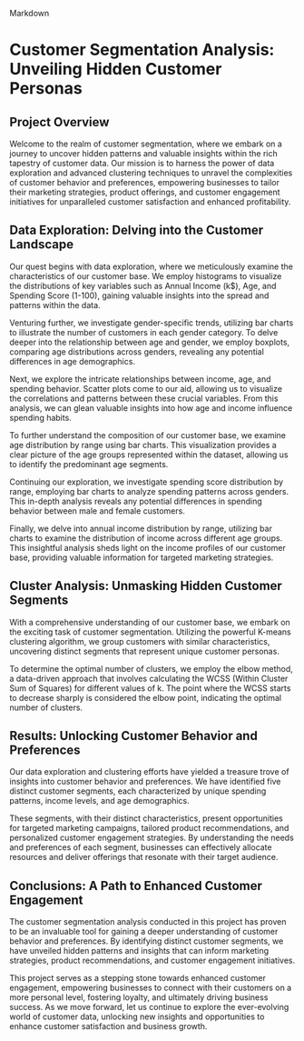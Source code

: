 Markdown
# Customer Segmentation Analysis: Unveiling Hidden Customer Personas

## Project Overview

Welcome to the realm of customer segmentation, where we embark on a journey to uncover hidden patterns and valuable insights within the rich tapestry of customer data. Our mission is to harness the power of data exploration and advanced clustering techniques to unravel the complexities of customer behavior and preferences, empowering businesses to tailor their marketing strategies, product offerings, and customer engagement initiatives for unparalleled customer satisfaction and enhanced profitability.

## Data Exploration: Delving into the Customer Landscape

Our quest begins with data exploration, where we meticulously examine the characteristics of our customer base. We employ histograms to visualize the distributions of key variables such as Annual Income (k$), Age, and Spending Score (1-100), gaining valuable insights into the spread and patterns within the data.

Venturing further, we investigate gender-specific trends, utilizing bar charts to illustrate the number of customers in each gender category. To delve deeper into the relationship between age and gender, we employ boxplots, comparing age distributions across genders, revealing any potential differences in age demographics.

Next, we explore the intricate relationships between income, age, and spending behavior. Scatter plots come to our aid, allowing us to visualize the correlations and patterns between these crucial variables. From this analysis, we can glean valuable insights into how age and income influence spending habits.

To further understand the composition of our customer base, we examine age distribution by range using bar charts. This visualization provides a clear picture of the age groups represented within the dataset, allowing us to identify the predominant age segments.

Continuing our exploration, we investigate spending score distribution by range, employing bar charts to analyze spending patterns across genders. This in-depth analysis reveals any potential differences in spending behavior between male and female customers.

Finally, we delve into annual income distribution by range, utilizing bar charts to examine the distribution of income across different age groups. This insightful analysis sheds light on the income profiles of our customer base, providing valuable information for targeted marketing strategies.

## Cluster Analysis: Unmasking Hidden Customer Segments

With a comprehensive understanding of our customer base, we embark on the exciting task of customer segmentation. Utilizing the powerful K-means clustering algorithm, we group customers with similar characteristics, uncovering distinct segments that represent unique customer personas.

To determine the optimal number of clusters, we employ the elbow method, a data-driven approach that involves calculating the WCSS (Within Cluster Sum of Squares) for different values of k. The point where the WCSS starts to decrease sharply is considered the elbow point, indicating the optimal number of clusters.

## Results: Unlocking Customer Behavior and Preferences

Our data exploration and clustering efforts have yielded a treasure trove of insights into customer behavior and preferences. We have identified five distinct customer segments, each characterized by unique spending patterns, income levels, and age demographics.

These segments, with their distinct characteristics, present opportunities for targeted marketing campaigns, tailored product recommendations, and personalized customer engagement strategies. By understanding the needs and preferences of each segment, businesses can effectively allocate resources and deliver offerings that resonate with their target audience.

## Conclusions: A Path to Enhanced Customer Engagement

The customer segmentation analysis conducted in this project has proven to be an invaluable tool for gaining a deeper understanding of customer behavior and preferences. By identifying distinct customer segments, we have unveiled hidden patterns and insights that can inform marketing strategies, product recommendations, and customer engagement initiatives.

This project serves as a stepping stone towards enhanced customer engagement, empowering businesses to connect with their customers on a more personal level, fostering loyalty, and ultimately driving business success. As we move forward, let us continue to explore the ever-evolving world of customer data, unlocking new insights and opportunities to enhance customer satisfaction and business growth.
